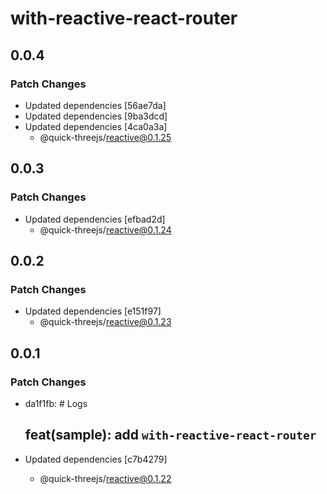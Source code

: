# with-reactive-react-router

## 0.0.4

### Patch Changes

- Updated dependencies [56ae7da]
- Updated dependencies [9ba3dcd]
- Updated dependencies [4ca0a3a]
  - @quick-threejs/reactive@0.1.25

## 0.0.3

### Patch Changes

- Updated dependencies [efbad2d]
  - @quick-threejs/reactive@0.1.24

## 0.0.2

### Patch Changes

- Updated dependencies [e151f97]
  - @quick-threejs/reactive@0.1.23

## 0.0.1

### Patch Changes

- da1f1fb: # Logs

  ## feat(sample): add `with-reactive-react-router`

- Updated dependencies [c7b4279]
  - @quick-threejs/reactive@0.1.22
